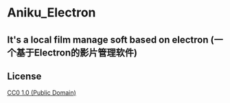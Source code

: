 # Aniku_Electron

## It's a local film manage soft based on electron (一个基于Electron的影片管理软件)

## License

[CC0 1.0 (Public Domain)](LICENSE.md)
